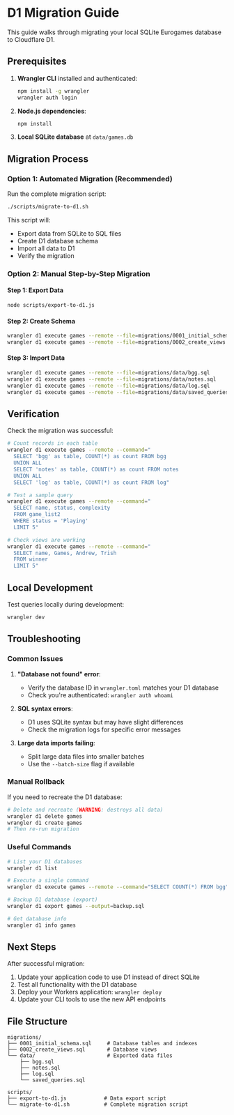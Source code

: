 # D1 Migration Guide

This guide walks through migrating your local SQLite Eurogames database to Cloudflare D1.

## Prerequisites

1. **Wrangler CLI** installed and authenticated:
   ```bash
   npm install -g wrangler
   wrangler auth login
   ```

2. **Node.js dependencies**:
   ```bash
   npm install
   ```

3. **Local SQLite database** at `data/games.db`

## Migration Process

### Option 1: Automated Migration (Recommended)

Run the complete migration script:
```bash
./scripts/migrate-to-d1.sh
```

This script will:
- Export data from SQLite to SQL files
- Create D1 database schema
- Import all data to D1
- Verify the migration

### Option 2: Manual Step-by-Step Migration

#### Step 1: Export Data
```bash
node scripts/export-to-d1.js
```

#### Step 2: Create Schema
```bash
wrangler d1 execute games --remote --file=migrations/0001_initial_schema.sql
wrangler d1 execute games --remote --file=migrations/0002_create_views.sql
```

#### Step 3: Import Data
```bash
wrangler d1 execute games --remote --file=migrations/data/bgg.sql
wrangler d1 execute games --remote --file=migrations/data/notes.sql  
wrangler d1 execute games --remote --file=migrations/data/log.sql
wrangler d1 execute games --remote --file=migrations/data/saved_queries.sql
```

## Verification

Check the migration was successful:

```bash
# Count records in each table
wrangler d1 execute games --remote --command="
  SELECT 'bgg' as table, COUNT(*) as count FROM bgg 
  UNION ALL 
  SELECT 'notes' as table, COUNT(*) as count FROM notes 
  UNION ALL 
  SELECT 'log' as table, COUNT(*) as count FROM log"

# Test a sample query
wrangler d1 execute games --remote --command="
  SELECT name, status, complexity 
  FROM game_list2 
  WHERE status = 'Playing' 
  LIMIT 5"

# Check views are working
wrangler d1 execute games --remote --command="
  SELECT name, Games, Andrew, Trish 
  FROM winner 
  LIMIT 5"
```

## Local Development

Test queries locally during development:
```bash
wrangler dev
```

## Troubleshooting

### Common Issues

1. **"Database not found" error**:
   - Verify the database ID in `wrangler.toml` matches your D1 database
   - Check you're authenticated: `wrangler auth whoami`

2. **SQL syntax errors**:
   - D1 uses SQLite syntax but may have slight differences
   - Check the migration logs for specific error messages

3. **Large data imports failing**:
   - Split large data files into smaller batches
   - Use the `--batch-size` flag if available

### Manual Rollback

If you need to recreate the D1 database:
```bash
# Delete and recreate (WARNING: destroys all data)
wrangler d1 delete games
wrangler d1 create games
# Then re-run migration
```

### Useful Commands

```bash
# List your D1 databases
wrangler d1 list

# Execute a single command
wrangler d1 execute games --remote --command="SELECT COUNT(*) FROM bgg"

# Backup D1 database (export)
wrangler d1 export games --output=backup.sql

# Get database info
wrangler d1 info games
```

## Next Steps

After successful migration:

1. Update your application code to use D1 instead of direct SQLite
2. Test all functionality with the D1 database  
3. Deploy your Workers application: `wrangler deploy`
4. Update your CLI tools to use the new API endpoints

## File Structure

```
migrations/
├── 0001_initial_schema.sql     # Database tables and indexes
├── 0002_create_views.sql       # Database views
└── data/                       # Exported data files
    ├── bgg.sql
    ├── notes.sql
    ├── log.sql
    └── saved_queries.sql

scripts/
├── export-to-d1.js            # Data export script
└── migrate-to-d1.sh           # Complete migration script
```